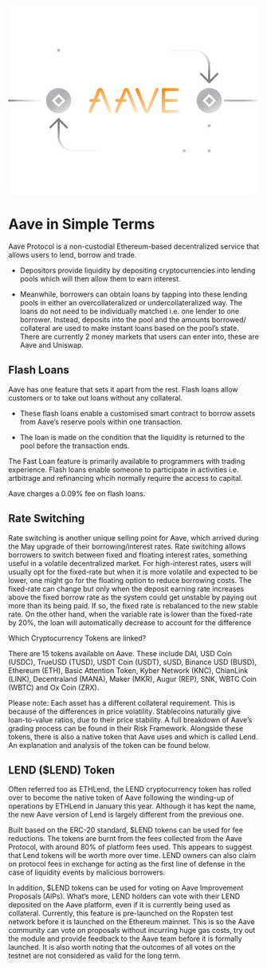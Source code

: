![](images/aave-Main-l.png)

# Aave in Simple Terms

Aave Protocol is a non-custodial Ethereum-based decentralized service that allows users to lend, borrow and trade.

- Depositors provide liquidity by depositing cryptocurrencies into lending pools which will then allow them to earn interest. 

- Meanwhile, borrowers can obtain loans by tapping into these lending pools in either an overcollateralized or undercollateralized way. The loans do not need to be individually matched i.e. one lender to one borrower. Instead, deposits into the pool and the amounts borrowed/ collateral are used to make instant loans based on the pool’s state. There are currently 2 money markets that users can enter into, these are Aave and Uniswap.

## Flash Loans

Aave has one feature that sets it apart from the rest. Flash loans allow customers or to take out loans without any collateral. 

- These flash loans enable a customised smart contract to borrow assets from Aave’s reserve pools within one transaction. 

- The loan is made on the condition that the liquidity is returned to the pool before the transaction ends. 

The Fast Loan feature is primarily available to programmers with trading experience. Flash loans enable someone to participate in activities i.e. artbitrage and refinancing whcih normally require the access to capital.
 
Aave charges a 0.09% fee on flash loans.

## Rate Switching

Rate switching is another unique selling point for Aave, which arrived during the May upgrade of their borrowing/interest rates. Rate switching allows borrowers to switch between fixed and floating interest rates, something useful in a volatile decentralized market. For high-interest rates, users will usually opt for the fixed-rate but when it is more volatile and expected to be lower, one might go for the floating option to reduce borrowing costs. The fixed-rate can change but only when the deposit earning rate increases above the fixed borrow rate as the system could get unstable by paying out more than its being paid. If so, the fixed rate is rebalanced to the new stable rate. On the other hand, when the variable rate is lower than the fixed-rate by 20%, the loan will automatically decrease to account for the difference


Which Cryptocurrency Tokens are linked?

There are 15 tokens available on Aave. These include DAI, USD Coin (USDC), TrueUSD (TUSD), USDT Coin (USDT), sUSD, Binance USD (BUSD), Ethereum (ETH), Basic Attention Token, Kyber Network (KNC), ChianLink (LINK), Decentraland (MANA), Maker (MKR), Augur (REP), SNK, WBTC Coin (WBTC) and Ox Coin (ZRX).

Please note: Each asset has a different collateral requirement. This is because of the differences in price volatility. Stablecoins naturally give loan-to-value ratios, due to their price stability. A full breakdown of Aave’s grading process can be found in their Risk Framework.
Alongside these tokens, there is also a native token that Aave uses and which is called Lend. An explanation and analysis of the token can be found below.

## LEND ($LEND) Token

Often referred too as ETHLend, the LEND cryptocurrency token has rolled over to become the native token of Aave following the winding-up of operations by ETHLend in January this year. Although it has kept the name, the new Aave version of Lend is largely different from the previous one.

Built based on the ERC-20 standard, $LEND tokens can be used for fee reductions. The tokens are burnt from the fees collected from the Aave Protocol, with around 80% of platform fees used. This appears to suggest that Lend tokens will be worth more over time. LEND owners can also claim on protocol fees in exchange for acting as the first line of defense in the case of liquidity events by malicious borrowers.

In addition, $LEND tokens can be used for voting on Aave Improvement Proposals (AIPs). What’s more, LEND holders can vote with their LEND deposited on the Aave platform, even if it is currently being used as collateral. Currently, this feature is pre-launched on the Ropsten test network before it is launched on the Ethereum mainnet. This is so the Aave community can vote on proposals without incurring huge gas costs, try out the module and provide feedback to the Aave team before it is formally launched. It is also worth noting that the outcomes of all votes on the testnet are not considered as valid for the long term.
